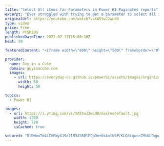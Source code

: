 ```yaml
---
title: "Select All items for Parameters in Power BI Paginated reports"
excerpt: "Ever struggled with trying to get a parameter to select all items by default in a Power BI Paginated report? Patrick walks you through how to get this working!   Create parameters for paginated reports in the Power BI service https://docs.microsoft.com/power-bi/paginated-reports/paginated-reports-parameters"
originalUrl: https://youtube.com/watch?v=XA5twJ2wLd0
type: video
price: Free
length: PT5M30S
publishedDateTime: 2022-07-13T15:00:16Z
heat: 59

featuredContent: "<iframe width=\"800\" height=\"500\" frameborder=\"0\" src=\"https://www.youtube.com/embed/XA5twJ2wLd0\" allow=\"accelerometer; autoplay; encrypted-media; gyroscope; picture-in-picture\" allowfullscreen></iframe>"

provider:
  name: Guy in a Cube
  domain: guyinacube.com
  images:
    - url: https://everyday-cc.github.io/powerbi/assets/images/organizations/guyinacube.com-50x50.jpg
      width: 50
      height: 50

topics:
  - Power BI

images:
  - url: https://i.ytimg.com/vi/XA5twJ2wLd0/maxresdefault.jpg
    width: 1280
    height: 720
    isCached: true

secured: "DlDMmxTm4tCVRWyXJ9e2I53ASBQlECpOm+0xAntk9P/KLQ8iqwcnZMtGLOqpw9GgGo0XblcQ3fDn5e5r9+mIo0ue2WXCbIusMPzw94Jn29WQ66x5LKUOps6dPEjalhYaW5eXHddhUda65wv9wfZPKlFPBFy4z9jU/yvfnEK1RpRNcNBVykWeM1HYhECe7Yn03DBgMlNLGZVb9OO7rx3MULFyCocPjuRo/cU214307YFS58qXlyeF0EYOWassuD+yodInlxcsbdlCqwpLnVKIFz+5KjmTFKplMBhUihIRN3MjYjCkkOuM8Cz69BAPI/Veqx4qiZDvVfaTZ9/A1w0C5M2vvCAGn2uMymBNhVLffLBc9EopeKpoK3qdFsgT2T8rIhlco8VYopRG/ObrVyt5wlsxm9VAmx2iW2O6Yiu2V7A=;9rliLSIQMD2wGMB3TmAsGA=="
---
```



